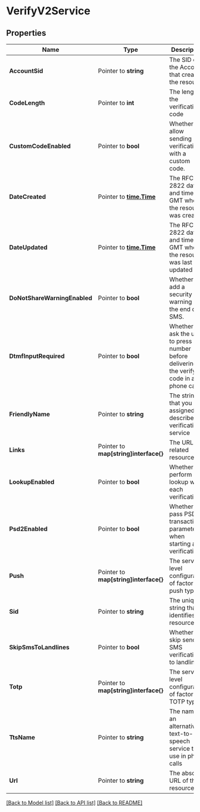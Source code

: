 # VerifyV2Service

## Properties

Name | Type | Description | Notes
------------ | ------------- | ------------- | -------------
**AccountSid** | Pointer to **string** | The SID of the Account that created the resource |
**CodeLength** | Pointer to **int** | The length of the verification code |
**CustomCodeEnabled** | Pointer to **bool** | Whether to allow sending verifications with a custom code. |
**DateCreated** | Pointer to [**time.Time**](time.Time.md) | The RFC 2822 date and time in GMT when the resource was created |
**DateUpdated** | Pointer to [**time.Time**](time.Time.md) | The RFC 2822 date and time in GMT when the resource was last updated |
**DoNotShareWarningEnabled** | Pointer to **bool** | Whether to add a security warning at the end of an SMS. |
**DtmfInputRequired** | Pointer to **bool** | Whether to ask the user to press a number before delivering the verify code in a phone call |
**FriendlyName** | Pointer to **string** | The string that you assigned to describe the verification service |
**Links** | Pointer to **map[string]interface{}** | The URLs of related resources |
**LookupEnabled** | Pointer to **bool** | Whether to perform a lookup with each verification |
**Psd2Enabled** | Pointer to **bool** | Whether to pass PSD2 transaction parameters when starting a verification |
**Push** | Pointer to **map[string]interface{}** | The service level configuration of factor push type. |
**Sid** | Pointer to **string** | The unique string that identifies the resource |
**SkipSmsToLandlines** | Pointer to **bool** | Whether to skip sending SMS verifications to landlines |
**Totp** | Pointer to **map[string]interface{}** | The service level configuration of factor TOTP type. |
**TtsName** | Pointer to **string** | The name of an alternative text-to-speech service to use in phone calls |
**Url** | Pointer to **string** | The absolute URL of the resource |

[[Back to Model list]](../README.md#documentation-for-models) [[Back to API list]](../README.md#documentation-for-api-endpoints) [[Back to README]](../README.md)


